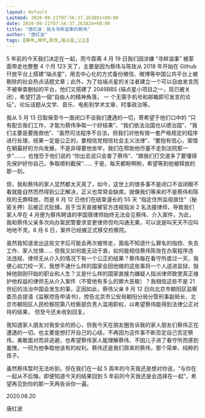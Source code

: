 ```yaml
---
layout: default
Lastmod: 2020-08-21T07:56:37.263881+00:00
date: 2020-08-21T07:56:37.263824+00:00
title: "唐红波：我与寻衅滋事的蔡伟"
author: "唐红波"
tags: [蔡伟,律师,陈玫,端点星,公正]
---
```


5 年前的今天我们决定在一起，而今距离 4 月 19 日我们因涉嫌 “寻衅滋事” 被蒙面带走也整整 4 个月 123 天了，主要是因为蔡伟与陈玫从 2018 年开始在 Github 幵放平台上搭建”端点星”，用去中心化的方式备份微信、微博等中国公共平台上被刪除的社会热点话题文章；此外，为了给端点星的关注者建立一个可以自由发言而不被审查删帖的平台，他们又搭建了 2049BBS (端点星小项目之一，现已被关闭），希望打造一個“自由人的精神角落， 一 个无需手机号和邮箱即可发言的论坛”，论坛话题从文学、音乐、电影到学术文章、时事政治等。

我从 5 月 13 日取保至今一直闭口不谈我们遭遇的一切，寄希望于他们口中的 “只有配合我们工作，才能为蔡伟争取一个好结果”、“我们依法治国也以德治国”、“我们主要是要挽救他”、“虽然司法程序不合法，但我们对他有按一套严格规定的程序进行处理，结果一定是公正的，要相信党相信社会主义法律”、“要抱有信心，案情在朝最好的方向发展，不是非得要他坐牢，我们在帮助他尽量不走到法院那一步”……，也惶恐于他们说的 “你出去说只会害了蔡伟”、“跟我们打交道多了要懂得先保护好你自己，争取顺利截保”…… 于是，每天都盼啊盼，希望等到他被释放的那一刻。

但，我和蔡伟的家人显然都太天真了，如今，这世上的很多事不是闭口不谈闭眼不看就能自然而然得到公正解决，正义也常常会缺席。就像我们等来的不是蔡伟和陈玫的无罪释放，而是 6 月 12 日他们在结束漫长的 55 天 “指定住所监视居住”（秘密关押）后被正式批捕，且于当天直接被官方违规指派 2 名法援律师，导致我们家人早在 4 月便为蔡伟聘请的李国蓓律师始终无法会见蔡伟、介入案件，为此，我和蔡伟父亲多次向办案民警要求变更律师但均沟通无果，可以说是叫天天不应叫地地不灵。8 月 6 日，案件已经被正式移交检察院。

虽然我知道发出这些文字后可能会再次被带走，面临不知道什么罪名的指控、失去工作、家人忧惧…… 但我又如何能无动于衷，如何能相信蔡伟陈玫在办案程序违法违规、律师无从介入的情况下有一个公正的结果？蔡伟每在看守所度过一天，我便心如刀绞一天，我想不通什么样的国家会因他做的这些事将一个人送进监狱、毁掉他刚刚幵始的职业和人生？又是什么样的国家直接为嫌疑人指派律师致使真正维护他权益的律师无从介入案件（不管他有多么的罪大恶极）？我相信这些不是 21 世纪的法治中国会发生的事，正因如此，蔡伟父亲 8 月 12 日向北京市朝阳区监察委员会提请《监察控告申请书》，控告北京市公安局朝阳分局分管刑事副局长、北京市朝阳区人民检察院第八检察部负责人滥用职权，以希望蔡伟能得到法律公正对待的结果， 但至今还未收到回复。

我知道家人朋友对我安全的担心，但我今天在朋友圈告诉我的家人朋友们蔡伟正在遭遇的一切。也主要是想打开自己的心结，不再因为这件事不断否定自己否定蔡伟，勇敢面对而非逃避，也希望蔡伟家人能理解蔡伟、不因儿子进了看守所而感到羞愧，一同为他争取他该有的权利。蔡伟还是我们原来的蔡伟，那个简单、纯粹的孩子。

虽然蔡伟暂时无法听到，但在我们在一起 5 周年的今天我还是想对你说，“与你在一起从不后悔，即便知道今天的结果回到 5 年前的今天我还是会选择在一起”，希望再见到你的那一天再告诉你一遍。

2020.08.20

唐红波

